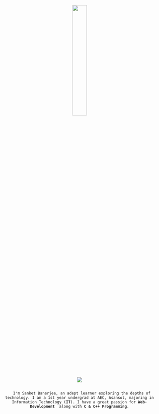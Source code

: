 <p align="center"> 
<img src="https://github.com/vimalverma558/vimalverma558/blob/v2/img/hello.gif" width="30%" >
  </p>
<p align="center">
  <a href="https://github.com/CodeWhiteWeb/CodeWhiteWeb"><img src="https://readme-typing-svg.herokuapp.com?color=%2336BCF7&center=true&vCenter=true&lines=Hi+%2C+welcome+to+my+Github+page;I+am+Sanket+Banerjee;I+am+a+First+Year+College+student;Front-end+Web+Developer;Web-App+Developer;+%3C3"></a>
</p>
<p align="center">
  <code>
  I'm Sanket Banerjee, an adept learner exploring the depths of technology. I am a 1st year undergrad at AEC, Asansol, majoring in Information Technology (<strong>IT</strong>). I have a great passion for <strong>Web-Development </strong> along with <strong>C & C++ Programming</strong>.
  </code>
</p>


<!--
**Sanket2004/Sanket2004** is a ✨ _special_ ✨ repository because its `README.md` (this file) appears on your GitHub profile.
Here are some ideas to get you started:

- 🔭 I’m currently working on ...
- 🌱 I’m currently learning ...
- 👯 I’m looking to collaborate on ...
- 🤔 I’m looking for help with ...
- 💬 Ask me about ...
- 📫 How to reach me: ...
- 😄 Pronouns: ...
- ⚡ Fun fact: ...
-->
